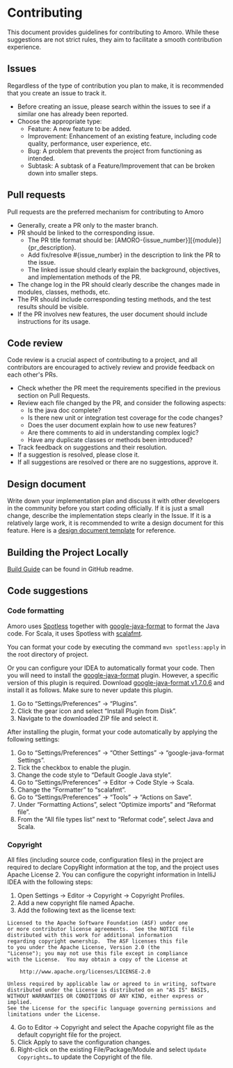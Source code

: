 <!--
 - Licensed to the Apache Software Foundation (ASF) under one
 - or more contributor license agreements.  See the NOTICE file
 - distributed with this work for additional information
 - regarding copyright ownership.  The ASF licenses this file
 - to you under the Apache License, Version 2.0 (the
 - "License"); you may not use this file except in compliance
 - with the License.  You may obtain a copy of the License at
 - 
 -     http://www.apache.org/licenses/LICENSE-2.0
 - 
 - Unless required by applicable law or agreed to in writing, software
 - distributed under the License is distributed on an "AS IS" BASIS,
 - WITHOUT WARRANTIES OR CONDITIONS OF ANY KIND, either express or implied.
 - See the License for the specific language governing permissions and 
 - limitations under the License.
-->

# Contributing

This document provides guidelines for contributing to Amoro. While these suggestions are not strict
rules, they aim to facilitate a smooth contribution experience.

## Issues

Regardless of the type of contribution you plan to make, it is recommended that you create an issue
to track it.

* Before creating an issue, please search within the issues to see if a similar one has already been
  reported.
* Choose the appropriate type:
    * Feature: A new feature to be added.
    * Improvement: Enhancement of an existing feature, including code quality, performance, user
      experience, etc.
    * Bug: A problem that prevents the project from functioning as intended.
    * Subtask: A subtask of a Feature/Improvement that can be broken down into smaller steps.

## Pull requests

Pull requests are the preferred mechanism for contributing to Amoro

* Generally, create a PR only to the master branch.
* PR should be linked to the corresponding issue.
    * The PR title format should be: \[AMORO-{issue_number}\]\[{module}\]{pr_description}.
    * Add fix/resolve #{issue_number} in the description to link the PR to the issue.
    * The linked issue should clearly explain the background, objectives, and implementation methods
      of the PR.
* The change log in the PR should clearly describe the changes made in modules, classes, methods,
  etc.
* The PR should include corresponding testing methods, and the test results should be visible.
* If the PR involves new features, the user document should include instructions for its usage.

## Code review

Code review is a crucial aspect of contributing to a project, and all contributors are encouraged to
actively review and provide feedback on each other's PRs.

* Check whether the PR meet the requirements specified in the previous section on Pull Requests.
* Review each file changed by the PR, and consider the following aspects:
    * Is the java doc complete?
    * Is there new unit or integration test coverage for the code changes?
    * Does the user document explain how to use new features?
    * Are there comments to aid in understanding complex logic?
    * Have any duplicate classes or methods been introduced?
* Track feedback on suggestions and their resolution.
* If a suggestion is resolved, please close it.
* If all suggestions are resolved or there are no suggestions, approve it.

## Design document

Write down your implementation plan and discuss it with other developers in the community before you
start coding officially. If it is just a small change, describe the implementation steps clearly in
the Issue. If it is a relatively large work, it is recommended to write a design document for this
feature. Here is
a [design document template](https://docs.google.com/document/d/1LeTyrlzQJfSs2DkRBsucK_vV5gtHRYLb1KSrpu0hp3g/edit?usp=sharing)
for reference.

## Building the Project Locally

[Build Guide](https://github.com/apache/amoro?tab=readme-ov-file#building) can be found in GitHub readme.

## Code suggestions

### Code formatting

Amoro uses [Spotless](https://github.com/diffplug/spotless/tree/main/plugin-maven) together with
[google-java-format](https://github.com/google/google-java-format) to format the Java code. For
Scala, it uses Spotless with [scalafmt](https://scalameta.org/scalafmt/).

You can format your code by executing the command `mvn spotless:apply` in the root directory of
project.

Or you can configure your IDEA to automatically format your code. Then you will need to install
the [google-java-format](https://github.com/google/google-java-format) plugin. However, a specific
version of this plugin is required.
Download [google-java-format v1.7.0.6](https://plugins.jetbrains.com/plugin/8527-google-java-format/versions/stable/115957)
and install it as follows. Make sure to never update this plugin.

1. Go to “Settings/Preferences” → “Plugins”.
2. Click the gear icon and select “Install Plugin from Disk”.
3. Navigate to the downloaded ZIP file and select it.

After installing the plugin, format your code automatically by applying the following settings:

1. Go to “Settings/Preferences” → “Other Settings” → “google-java-format Settings”.
2. Tick the checkbox to enable the plugin.
3. Change the code style to “Default Google Java style”.
4. Go to “Settings/Preferences” → Editor → Code Style → Scala.
5. Change the “Formatter” to “scalafmt”.
6. Go to “Settings/Preferences” → “Tools” → “Actions on Save”.
7. Under “Formatting Actions”, select “Optimize imports” and “Reformat file”.
8. From the “All file types list” next to “Reformat code”, select Java and Scala.

### Copyright

All files (including source code, configuration files) in the project are required to declare
CopyRight information at the top, and the project uses Apache License 2. You can configure the
copyright information in IntelliJ IDEA with the following steps:

1. Open Settings → Editor → Copyright → Copyright Profiles.
2. Add a new copyright file named Apache.
3. Add the following text as the license text:

```
Licensed to the Apache Software Foundation (ASF) under one
or more contributor license agreements.  See the NOTICE file
distributed with this work for additional information
regarding copyright ownership.  The ASF licenses this file
to you under the Apache License, Version 2.0 (the
"License"); you may not use this file except in compliance
with the License.  You may obtain a copy of the License at

    http://www.apache.org/licenses/LICENSE-2.0

Unless required by applicable law or agreed to in writing, software
distributed under the License is distributed on an "AS IS" BASIS,
WITHOUT WARRANTIES OR CONDITIONS OF ANY KIND, either express or implied.
See the License for the specific language governing permissions and 
limitations under the License.
```

4. Go to Editor → Copyright and select the Apache copyright file as the default copyright file for
   the project.
5. Click Apply to save the configuration changes.
6. Right-click on the existing File/Package/Module and select `Update Copyrights…` to update the
   Copyright of the file.
